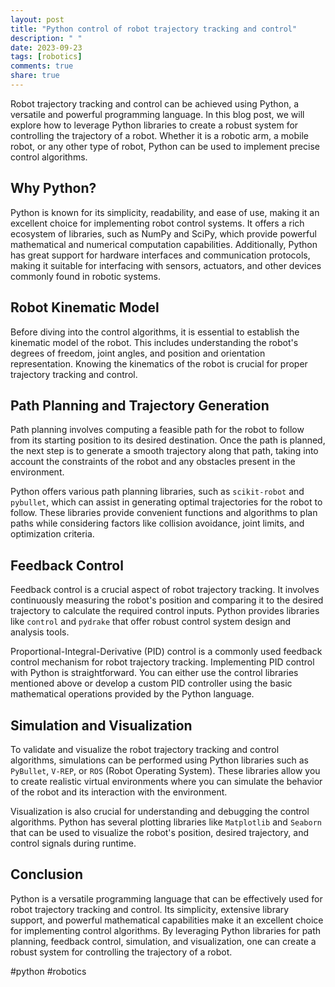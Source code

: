 ```yaml
---
layout: post
title: "Python control of robot trajectory tracking and control"
description: " "
date: 2023-09-23
tags: [robotics]
comments: true
share: true
---
```


Robot trajectory tracking and control can be achieved using Python, a versatile and powerful programming language. In this blog post, we will explore how to leverage Python libraries to create a robust system for controlling the trajectory of a robot. Whether it is a robotic arm, a mobile robot, or any other type of robot, Python can be used to implement precise control algorithms.

## Why Python?

Python is known for its simplicity, readability, and ease of use, making it an excellent choice for implementing robot control systems. It offers a rich ecosystem of libraries, such as NumPy and SciPy, which provide powerful mathematical and numerical computation capabilities. Additionally, Python has great support for hardware interfaces and communication protocols, making it suitable for interfacing with sensors, actuators, and other devices commonly found in robotic systems.

## Robot Kinematic Model

Before diving into the control algorithms, it is essential to establish the kinematic model of the robot. This includes understanding the robot's degrees of freedom, joint angles, and position and orientation representation. Knowing the kinematics of the robot is crucial for proper trajectory tracking and control.

## Path Planning and Trajectory Generation

Path planning involves computing a feasible path for the robot to follow from its starting position to its desired destination. Once the path is planned, the next step is to generate a smooth trajectory along that path, taking into account the constraints of the robot and any obstacles present in the environment.

Python offers various path planning libraries, such as `scikit-robot` and `pybullet`, which can assist in generating optimal trajectories for the robot to follow. These libraries provide convenient functions and algorithms to plan paths while considering factors like collision avoidance, joint limits, and optimization criteria.

## Feedback Control

Feedback control is a crucial aspect of robot trajectory tracking. It involves continuously measuring the robot's position and comparing it to the desired trajectory to calculate the required control inputs. Python provides libraries like `control` and `pydrake` that offer robust control system design and analysis tools.

Proportional-Integral-Derivative (PID) control is a commonly used feedback control mechanism for robot trajectory tracking. Implementing PID control with Python is straightforward. You can either use the control libraries mentioned above or develop a custom PID controller using the basic mathematical operations provided by the Python language.

## Simulation and Visualization

To validate and visualize the robot trajectory tracking and control algorithms, simulations can be performed using Python libraries such as `PyBullet`, `V-REP`, or `ROS` (Robot Operating System). These libraries allow you to create realistic virtual environments where you can simulate the behavior of the robot and its interaction with the environment.

Visualization is also crucial for understanding and debugging the control algorithms. Python has several plotting libraries like `Matplotlib` and `Seaborn` that can be used to visualize the robot's position, desired trajectory, and control signals during runtime.

## Conclusion

Python is a versatile programming language that can be effectively used for robot trajectory tracking and control. Its simplicity, extensive library support, and powerful mathematical capabilities make it an excellent choice for implementing control algorithms. By leveraging Python libraries for path planning, feedback control, simulation, and visualization, one can create a robust system for controlling the trajectory of a robot.

#python #robotics
